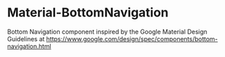 # Material-BottomNavigation

Bottom Navigation component inspired by the Google Material Design Guidelines at https://www.google.com/design/spec/components/bottom-navigation.html
